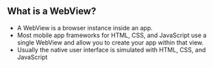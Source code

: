 ##  What is a WebView?
- A WebView is a browser instance inside an app.
- Most mobile app frameworks for HTML, CSS, and JavaScript use a single WebView and allow you to create your app within that view.
- Usually the native user interface is simulated with HTML, CSS, and JavaScript
